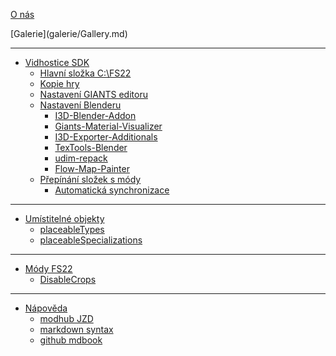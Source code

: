 [O nás](README.md)

<div class="hidden">
[Galerie](galerie/Gallery.md)
</div>

---

- [Vidhostice SDK](SDK/SDK.md)
	- [Hlavní složka C:\FS22](SDK/01_main_folder/01_main_folder.md)
	- [Kopie hry](SDK/02_game_folder/02_game_folder.md)
	- [Nastavení GIANTS editoru](SDK/03_giants_editor/03_giants_editor.md)
	- [Nastavení Blenderu](SDK/04_blender/04_blender.md)
		- [I3D-Blender-Addon](SDK/04_blender/I3D-Blender-Addon/I3D-Blender-Addon.md)
		- [Giants-Material-Visualizer](SDK/04_blender/Giants-Material-Visualizer/Giants-Material-Visualizer.md)
		- [I3D-Exporter-Additionals](SDK/04_blender/I3D-Exporter-Additionals/I3D-Exporter-Additionals.md)
		- [TexTools-Blender](SDK/04_blender/TexTools-Blender/TexTools-Blender.md)
		- [udim-repack](SDK/04_blender/udim-repack/udim-repack.md)
		- [Flow-Map-Painter](SDK/04_blender/Flow-Map-Painter/Flow-Map-Painter.md)
	- [Přepínání složek s módy](SDK/05_switch_moddir/05_switch_moddir.md)
		- [Automatická synchronizace](SDK/05_switch_moddir/SynchronizeFTP2local/SynchronizeFTP2local.md)

---

- [Umístitelné objekty](SDK_placeables/SDK_placeables.md)
	- [placeableTypes](SDK_placeables/placeableTypes.md)
	- [placeableSpecializations](SDK_placeables/placeableSpecializations.md)

---

- [Módy FS22]()
	- [DisableCrops](FS22_mods/DisableCrops/disablecrops.md)

---

- [Nápověda]()
	- [modhub JZD](helpers/modhub_jzd/orgLogo.md)
	- [markdown syntax](helpers/markdown_syntax.md)
	- [github mdbook](helpers/github_mdbook.md)
